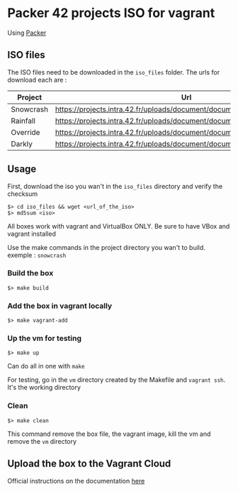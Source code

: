 # Packer 42 projects ISO for vagrant

Using [Packer](https://packer.io/)

## ISO files

The ISO files need to be downloaded in the `iso_files` folder. The urls for download each are :

| Project | Url | md5 checksum |
| ------- | --- | ------------ |
| Snowcrash | https://projects.intra.42.fr/uploads/document/document/1573/SnowCrash.iso | 16ade8a197300c61cee10bcf6552d3f5 |
| Rainfall | https://projects.intra.42.fr/uploads/document/document/1570/RainFall.iso | 37805631fb424dfe643f1fb900e5ac8a |
| Override | https://projects.intra.42.fr/uploads/document/document/1574/OverRide.iso | 9adf39ca3de9a10d37cfab23d3d6c4bc |
| Darkly | https://projects.intra.42.fr/uploads/document/document/1575/Darkly_i386.iso | 66d1a5d77c33a935ccb219b97f207b6a |

## Usage

First, download the iso you wan't in the `iso_files` directory and verify the checksum

    $> cd iso_files && wget <url_of_the_iso>
    $> md5sum <iso>

All boxes work with vagrant and VirtualBox ONLY. Be sure to have VBox and vagrant installed

Use the make commands in the project directory you wan't to build. exemple : `snowcrash`

### Build the box

    $> make build

### Add the box in vagrant locally

    $> make vagrant-add

### Up the vm for testing

    $> make up

Can do all in one with `make`

For testing, go in the `vm` directory created by the Makefile and `vagrant ssh`. It's the working directory

### Clean

    $> make clean

This command remove the box file, the vagrant image, kill the vm and remove the `vm` directory

## Upload the box to the Vagrant Cloud

Official instructions on the documentation [here](https://www.vagrantup.com/docs/vagrant-cloud/boxes/create.html#creating-boxes-via-the-vagrant-cloud-web-interface)